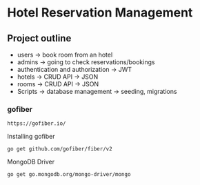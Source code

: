 # Hotel Reservation Management

## Project outline

- users -> book room from an hotel
- admins -> going to check reservations/bookings
- authentication and authorization -> JWT
- hotels -> CRUD API -> JSON
- rooms -> CRUD API -> JSON
- Scripts -> database management -> seeding, migrations

### gofiber

```
https://gofiber.io/
```

Installing gofiber

```
go get github.com/gofiber/fiber/v2
```

MongoDB Driver

```
go get go.mongodb.org/mongo-driver/mongo
```
